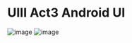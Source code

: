 # UIII Act3 Android UI

![image](https://github.com/user-attachments/assets/31cc1ec4-554d-4a42-9e2c-7728be88f51b)
![image](https://github.com/user-attachments/assets/8ae2ba74-8c4c-4b7e-ade7-7ec5382803d8)
